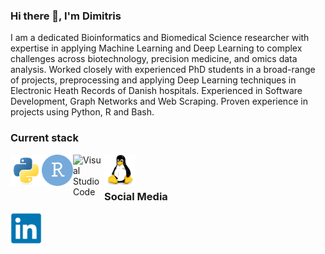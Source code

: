 ### Hi there 👋, I'm Dimitris 
 
I am a dedicated Bioinformatics and Biomedical Science researcher with expertise in applying Machine Learning and Deep Learning to complex challenges across biotechnology, precision medicine, and omics data analysis. Worked closely with experienced PhD students in a broad-range of projects, preprocessing and applying Deep Learning techniques in Electronic Heath Records of Danish hospitals. Experienced in Software Development, Graph Networks and Web Scraping. Proven experience in projects using Python, R and Bash. 

### Current stack
[<img align="left" alt="Python" width="50px" src="https://github.com/devicons/devicon/blob/master/icons/python/python-original.svg" />](github)
[<img align="left" alt="R" width="50px" src="https://github.com/devicons/devicon/blob/master/icons/rstudio/rstudio-original.svg" />](github)
[<img align="left" alt="Visual Studio Code" width="50px" src="https://upload.wikimedia.org/wikipedia/commons/9/9a/Visual_Studio_Code_1.35_icon.svg" />](github)
[<img align="left" alt="Linux" width="50px" src="https://github.com/devicons/devicon/blob/master/icons/linux/linux-original.svg" />](github)
<br/><br/>

### Social Media
[<img align="left" alt="LinkedIn" width="50px" src="https://github.com/devicons/devicon/blob/master/icons/linkedin/linkedin-original.svg" />](https://www.linkedin.com/in/dimitris-dafnoudis-534702144/)


